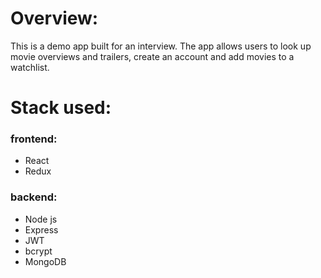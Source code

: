 # Overview:
This is a demo app built for an interview.
The app allows users to look up movie overviews and trailers, create an account and add movies to a watchlist.

# Stack used: 
### frontend:
- React
- Redux

### backend: 
- Node js
- Express
- JWT
- bcrypt
- MongoDB
